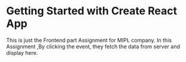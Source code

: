 # Getting Started with Create React App

This is just the Frontend part Assignment  for MIPL company.
In this Assignment ,By clicking the event, they fetch the data from server and display here.
